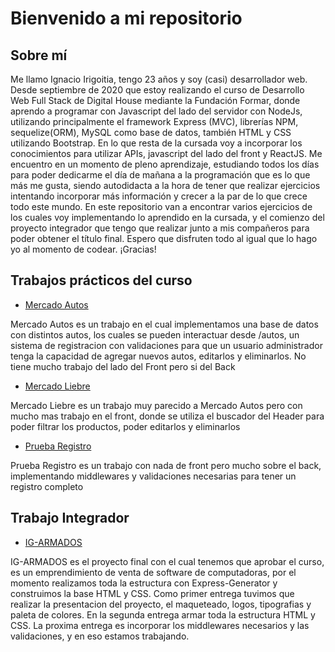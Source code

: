 # Bienvenido a mi repositorio

## Sobre mí

Me llamo Ignacio Irigoitia, tengo 23 años y soy (casi) desarrollador web. Desde septiembre de 2020 que estoy realizando el curso de Desarrollo Web Full Stack de Digital House mediante la Fundación Formar, donde aprendo a programar con Javascript del lado del servidor con NodeJs, utilizando principalmente el framework Express (MVC), librerías NPM, sequelize(ORM), MySQL como base de datos, también HTML y CSS utilizando Bootstrap. En lo que resta de la cursada voy a incorporar los conocimientos para utilizar APIs, javascript del lado del front y ReactJS. Me encuentro en un momento de pleno aprendizaje, estudiando todos los días para poder dedicarme el día de mañana a la programación que es lo que más me gusta, siendo autodidacta a la hora de tener que realizar ejercicios intentando incorporar más información y crecer a la par de lo que crece todo este mundo. En este repositorio van a encontrar varios ejercicios de los cuales voy implementando lo aprendido en la cursada, y el comienzo del proyecto integrador que tengo que realizar junto a mis compañeros para poder obtener el título final. Espero que disfruten todo al igual que lo hago yo al momento de codear. ¡Gracias!

## Trabajos prácticos del curso

- [Mercado Autos](https://github.com/ignacioirigoitia/mercadoAutosV4)<br>

Mercado Autos es un trabajo en el cual implementamos una base de datos con distintos autos, los cuales se pueden interactuar desde /autos, un sistema de registracion con validaciones para que un usuario administrador tenga la capacidad de agregar nuevos autos, editarlos y eliminarlos. No tiene mucho trabajo del lado del Front pero si del Back

- [Mercado Liebre](https://github.com/ignacioirigoitia/mercadoLiebreV3)<br>

Mercado Liebre es un trabajo muy parecido a Mercado Autos pero con mucho mas trabajo en el front, donde se utiliza el buscador del Header para poder filtrar los productos, poder editarlos y eliminarlos

- [Prueba Registro](https://github.com/ignacioirigoitia/pruebaRegistro)<br>

Prueba Registro es un trabajo con nada de front pero mucho sobre el back, implementando middlewares y validaciones necesarias para tener un registro completo

## Trabajo Integrador 

- [IG-ARMADOS](https://github.com/crisode/grupo_3_IG-ARMADOS)<br>

IG-ARMADOS es el proyecto final con el cual tenemos que aprobar el curso, es un emprendimiento de venta de software de computadoras, por el momento realizamos toda la estructura con Express-Generator y construimos la base HTML y CSS. Como primer entrega tuvimos que realizar la presentacion del proyecto, el maqueteado, logos, tipografias y paleta de colores. En la segunda entrega armar toda la estructura HTML y CSS. La proxima entrega es incorporar los middlewares necesarios y las validaciones, y en eso estamos trabajando.
